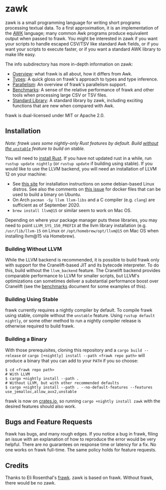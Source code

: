 zawk
===============

zawk is a small programming language for writing short programs processing textual data. 
To a first approximation, it is an implementation of the [AWK](https://en.wikipedia.org/wiki/AWK) language; 
many common Awk programs produce equivalent output when passed to frawk. 
You might be interested in zawk if you want your scripts to handle escaped CSV/TSV like standard Awk fields,
or if you want your scripts to execute faster,
or if you want a standard AWK library to make life easy.

The info subdirectory has more in-depth information on zawk:

* [Overview](info/overview.md):
  what frawk is all about, how it differs from Awk.
* [Types](info/types.md): A
  quick gloss on frawk's approach to types and type inference.
* [Parallelism](info/parallelism.md):
  An overview of frawk's parallelism support.
* [Benchmarks](info/performance.md):
  A sense of the relative performance of frawk and other tools when processing
  large CSV or TSV files.
* [Standard Library](info/stdlib.md):
  A standard library by zawk, including exciting functions that are new when compared with Awk.

frawk is dual-licensed under MIT or Apache 2.0.

## Installation

*Note: frawk uses some nightly-only Rust features by default.
Build [without the `unstable`](#building-using-stable)
feature to build on stable.*  

You will need to [install Rust](https://rustup.rs/). If you have not updated rust in a while, 
run `rustup update nightly` (or `rustup update` if building using stable). If you would like
to use the LLVM backend, you will need an installation of LLVM 12 on your machine: 

* See [this site](https://apt.llvm.org/) for installation instructions on some debian-based Linux distros.
  See also the comments on [this issue](https://github.com/ezrosent/frawk/issues/63) for docker files that
  can be used to build a binary on Ubuntu.
* On Arch `pacman -Sy llvm llvm-libs` and a C compiler (e.g. `clang`) are sufficient as of September 2020.
* `brew install llvm@15` or similar seem to work on Mac OS.

Depending on where your package manager puts these libraries, you may need to
point `LLVM_SYS_150_PREFIX` at the llvm library installation (e.g.
`/usr/lib/llvm-15` on Linux or `/opt/homebrew/opt/llvm@15` on Mac OS when installing llvm@15 via Homebrew).

### Building Without LLVM

While the LLVM backend is recommended, it is possible to build frawk only with
support for the Cranelift-based JIT and its bytecode interpreter. To do this,
build without the `llvm_backend` feature. The Cranelift backend provides
comparable performance to LLVM for smaller scripts, but LLVM's optimizations
can sometimes deliver a substantial performance boost over Cranelift (see the
[benchmarks](info/performance.md)
document for some examples of this).

### Building Using Stable

frawk currently requires a nightly compiler by default. To compile frawk using stable,
compile without the `unstable` feature. Using `rustup default nightly`, or some other
method to run a nightly compiler release is otherwise required to build frawk.

### Building a Binary

With those prerequisites, cloning this repository and a `cargo build --release`
or `cargo [+nightly] install --path <frawk repo path>` will produce a binary that you can
add to your `PATH` if you so choose:

```
$ cd <frawk repo path>
# With LLVM
$ cargo +nightly install --path .
# Without LLVM, but with other recommended defaults
$ cargo +nightly install --path . --no-default-features --features use_jemalloc,allow_avx2,unstable
```

frawk is now on [crates.io](https://crates.io/crates/zawk), so running 
`cargo +nightly install zawk` with the desired features should also work.


## Bugs and Feature Requests

frawk has bugs, and many rough edges. If you notice a bug in frawk, filing an issue
with an explanation of how to reproduce the error would be very helpful. There are
no guarantees on response time or latency for a fix. No one works on frawk full-time.
The same policy holds for feature requests.

## Credits

Thanks to Eli Rosenthal's [frawk](https://github.com/ezrosent/frawk).
zawk is based on frawk. Without frawk, there would be no zawk. 